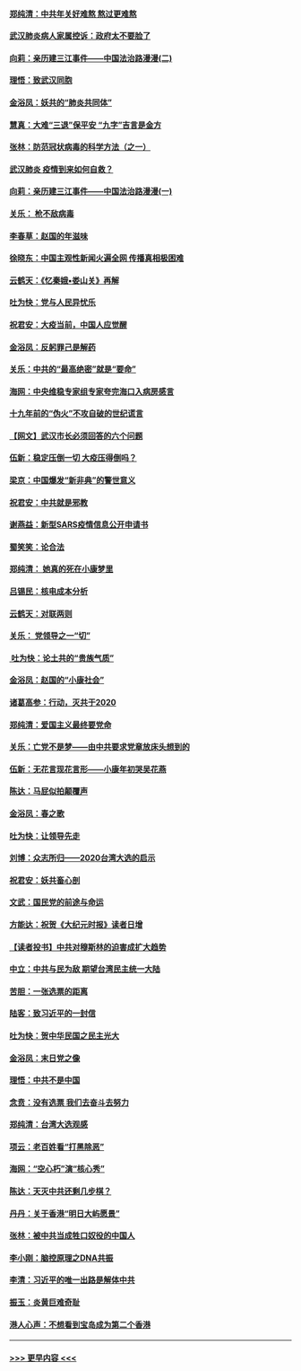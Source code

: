 #### [郑纯清：中共年关好难熬 熬过更难熬](../pages/nsc993/n11833489.md?t=01310701) 
#### [武汉肺炎病人家属控诉：政府太不要脸了](../pages/nsc993/n11833205.md?t=01310701) 
#### [向莉：亲历建三江事件——中国法治路漫漫(二)](../pages/nsc993/n11829102.md?t=01310701) 
#### [理悟：致武汉同胞](../pages/nsc993/n11831522.md?t=01310701) 
#### [金浴凤：妖共的“肺炎共同体”](../pages/nsc993/n11829448.md?t=01310701) 
#### [慧真：大难“三退”保平安 “九字”吉言是金方](../pages/nsc993/n11829501.md?t=01310701) 
#### [张林：防范冠状病毒的科学方法（之一）](../pages/nsc993/n11828618.md?t=01310701) 
#### [武汉肺炎 疫情到来如何自救？](../pages/nsc993/n11827632.md?t=01310701) 
#### [向莉：亲历建三江事件——中国法治路漫漫(一)](../pages/nsc993/n11827190.md?t=01310701) 
#### [关乐： 枪不敌病毒](../pages/nsc993/n11826746.md?t=01310701) 
#### [李春草：赵国的年滋味](../pages/nsc993/n11826321.md?t=01310701) 
#### [徐晓东：中国主观性新闻火遍全网 传播真相极困难](../pages/nsc993/n11826508.md?t=01310701) 
#### [云鹤天：《忆秦娥▪娄山关》再解](../pages/nsc993/n11824682.md?t=01310701) 
#### [吐为快：党与人民异忧乐](../pages/nsc993/n11824660.md?t=01310701) 
#### [祝君安：大疫当前，中国人应觉醒](../pages/nsc993/n11821946.md?t=01310701) 
#### [金浴凤：反躬罪己是解药](../pages/nsc993/n11820280.md?t=01310701) 
#### [关乐：中共的“最高绝密”就是“要命”](../pages/nsc993/n11816946.md?t=01310701) 
#### [海网：中央维稳专家组专家夸完海口入病房感言](../pages/nsc993/n11815138.md?t=01310701) 
#### [十九年前的“伪火”不攻自破的世纪谎言](../pages/nsc993/n11813238.md?t=01310701) 
#### [【网文】武汉市长必须回答的六个问题](../pages/nsc993/n11813848.md?t=01310701) 
#### [伍新：稳定压倒一切 大疫压得倒吗？](../pages/nsc993/n11812634.md?t=01310701) 
#### [梁京：中国爆发“新非典”的警世意义](../pages/nsc993/n11812554.md?t=01310701) 
#### [祝君安：中共就是邪教](../pages/nsc993/n11812431.md?t=01310701) 
#### [谢燕益：新型SARS疫情信息公开申请书](../pages/nsc993/n11808840.md?t=01310701) 
#### [蜀笑笑：论合法](../pages/nsc993/n11808064.md?t=01310701) 
#### [郑纯清： 她真的死在小康梦里](../pages/nsc993/n11806623.md?t=01310701) 
#### [吕锡民：核电成本分析](../pages/nsc993/n11806284.md?t=01310701) 
#### [云鹤天：对联两则](../pages/nsc993/n11805957.md?t=01310701) 
#### [关乐： 党领导之一“切”](../pages/nsc993/n11804505.md?t=01310701) 
#### [ 吐为快：论土共的“贵族气质”](../pages/nsc993/n11804490.md?t=01310701) 
#### [金浴凤：赵国的“小康社会”](../pages/nsc993/n11804452.md?t=01310701) 
#### [诸葛高参：行动，灭共于2020](../pages/nsc993/n11804120.md?t=01310701) 
#### [郑纯清：爱国主义最终要党命](../pages/nsc993/n11802197.md?t=01310701) 
#### [关乐：亡党不是梦——由中共要求党章放床头想到的](../pages/nsc993/n11802156.md?t=01310701) 
#### [伍新：无花言现花言形——小康年初哭吴花燕](../pages/nsc993/n11800044.md?t=01310701) 
#### [陈达：马屁似拍颠覆声](../pages/nsc993/n11800010.md?t=01310701) 
#### [金浴凤：春之歌](../pages/nsc993/n11797687.md?t=01310701) 
#### [吐为快：让领导先走](../pages/nsc993/n11797512.md?t=01310701) 
#### [刘博：众志所归——2020台湾大选的启示](../pages/nsc993/n11796878.md?t=01310701) 
#### [祝君安：妖共畜心剖](../pages/nsc993/n11794273.md?t=01310701) 
#### [文武：国民党的前途与命运](../pages/nsc993/n11794198.md?t=01310701) 
#### [方能达：祝贺《大纪元时报》读者日增](../pages/nsc993/n11793807.md?t=01310701) 
#### [【读者投书】中共对穆斯林的迫害成扩大趋势](../pages/nsc993/n11791371.md?t=01310701) 
#### [中立：中共与民为敌 期望台湾民主统一大陆](../pages/nsc993/n11790392.md?t=01310701) 
#### [苦胆：一张选票的距离](../pages/nsc993/n11788914.md?t=01310701) 
#### [陆客：致习近平的一封信](../pages/nsc993/n11788867.md?t=01310701) 
#### [吐为快：贺中华民国之民主光大](../pages/nsc993/n11788618.md?t=01310701) 
#### [金浴凤：末日党之像](../pages/nsc993/n11787475.md?t=01310701) 
#### [理悟：中共不是中国](../pages/nsc993/n11787463.md?t=01310701) 
#### [念贲：没有选票  我们去奋斗去努力](../pages/nsc993/n11787398.md?t=01310701) 
#### [郑纯清：台湾大选观感](../pages/nsc993/n11786210.md?t=01310701) 
#### [项云：老百姓看“打黑除恶”](../pages/nsc993/n11785398.md?t=01310701) 
#### [海网：“空心朽”演“核心秀”](../pages/nsc993/n11783874.md?t=01310701) 
#### [陈达：天灭中共还剩几步棋？](../pages/nsc993/n11783719.md?t=01310701) 
#### [丹丹：关于香港“明日大屿愿景”](../pages/nsc993/n11783273.md?t=01310701) 
#### [张林：被中共当成牲口奴役的中国人](../pages/nsc993/n11782397.md?t=01310701) 
#### [李小刚：脑控原理之DNA共振](../pages/nsc993/n11780962.md?t=01310701) 
#### [李清：习近平的唯一出路是解体中共](../pages/nsc993/n11780866.md?t=01310701) 
#### [振玉：炎黄巨难奇耻](../pages/nsc993/n11779632.md?t=01310701) 
#### [港人心声：不想看到宝岛成为第二个香港](../pages/nsc993/n11778817.md?t=01310701) 

----
#### [ >>> 更早内容 <<< ](../indexes/nsc993-earlier.md)

